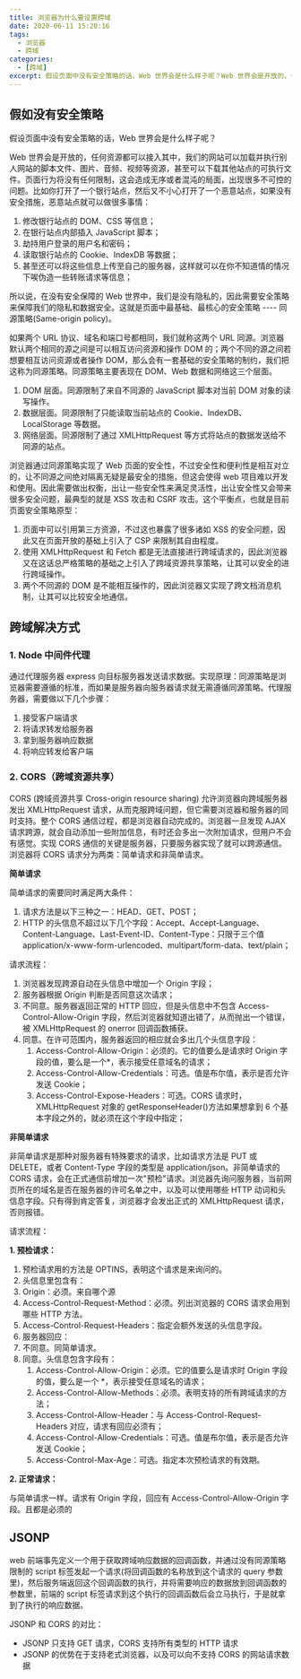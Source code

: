 ```yaml
---
title: 浏览器为什么要设置跨域
date: 2020-06-11 15:20:16
tags:
  - 浏览器
  - 跨域
categories:
  - [跨域]
excerpt: 假设页面中没有安全策略的话，Web 世界会是什么样子呢？Web 世界会是开放的，任何资源都可以接入其中，我们的网站可以加载并执行别人网站的脚本文件、图片、音频、视频等资源，甚至可以下载其他站点的可执行文件。页面行为将没有任何限制，这会造成无序或者混沌的局面，出现很多不可控的问题。比如你打开了一个银行站点，然后又不小心打开了一个恶意站点，如果没有安全措施，恶意站点就可以做很多事情：
---
```


## 假如没有安全策略

假设页面中没有安全策略的话，Web 世界会是什么样子呢？

Web 世界会是开放的，任何资源都可以接入其中，我们的网站可以加载并执行别人网站的脚本文件、图片、音频、视频等资源，甚至可以下载其他站点的可执行文件。页面行为将没有任何限制，这会造成无序或者混沌的局面，出现很多不可控的问题。比如你打开了一个银行站点，然后又不小心打开了一个恶意站点，如果没有安全措施，恶意站点就可以做很多事情：

1. 修改银行站点的 DOM、CSS 等信息；
2. 在银行站点内部插入 JavaScript 脚本；
3. 劫持用户登录的用户名和密码；
4. 读取银行站点的 Cookie、IndexDB 等数据；
5. 甚至还可以将这些信息上传至自己的服务器，这样就可以在你不知道情的情况下唉伪造一些转账请求等信息；

所以说，在没有安全保障的 Web 世界中，我们是没有隐私的，因此需要安全策略来保障我们的隐私和数据安全。这就是页面中最基础、最核心的安全策略 ---- 同源策略(Same-origin policy)。

如果两个 URL 协议、域名和端口号都相同，我们就称这两个 URL 同源。浏览器默认两个相同的源之间是可以相互访问资源和操作 DOM 的；两个不同的源之间若想要相互访问资源或者操作 DOM，那么会有一套基础的安全策略的制约，我们把这称为同源策略。同源策略主要表现在 DOM、Web 数据和网络这三个层面。

1. DOM 层面。同源限制了来自不同源的 JavaScript 脚本对当前 DOM 对象的读写操作。
2. 数据层面。同源限制了只能读取当前站点的 Cookie、IndexDB、LocalStorage 等数据。
3. 网络层面。同源限制了通过 XMLHttpRequest 等方式将站点的数据发送给不同源的站点。

浏览器通过同源策略实现了 Web 页面的安全性，不过安全性和便利性是相互对立的，让不同源之间绝对隔离无疑是最安全的措施，但这会使得 web 项目难以开发和使用。因此需要做出权衡，出让一些安全性来满足灵活性，出让安全性又会带来很多安全问题，最典型的就是 XSS 攻击和 CSRF 攻击。这个平衡点，也就是目前页面安全策略原型：

1. 页面中可以引用第三方资源，不过这也暴露了很多诸如 XSS 的安全问题，因此又在页面开放的基础上引入了 CSP 来限制其自由程度。
2. 使用 XMLHttpRequest 和 Fetch 都是无法直接进行跨域请求的，因此浏览器又在这话总严格策略的基础之上引入了跨域资源共享策略，让其可以安全的进行跨域操作。
3. 两个不同源的 DOM 是不能相互操作的，因此浏览器又实现了跨文档消息机制，让其可以比较安全地通信。

## 跨域解决方式

### 1. Node 中间件代理

通过代理服务器 express 向目标服务器发送请求数据。实现原理：同源策略是浏览器需要遵循的标准，而如果是服务器向服务器请求就无需遵循同源策略。代理服务器，需要做以下几个步骤：

1. 接受客户端请求
2. 将请求转发给服务器
3. 拿到服务器响应数据
4. 将响应转发给客户端

### 2. CORS（跨域资源共享）

CORS (跨域资源共享 Cross-origin resource sharing) 允许浏览器向跨域服务器发出 XMLHttpRequest 请求，从而克服跨域问题，但它需要浏览器和服务器的同时支持。整个 CORS 通信过程，都是浏览器自动完成的。浏览器一旦发现 AJAX 请求跨源，就会自动添加一些附加信息，有时还会多出一次附加请求，但用户不会有感觉。实现 CORS 通信的关键是服务器，只要服务器实现了就可以跨源通信。
浏览器将 CORS 请求分为两类：简单请求和非简单请求。

**简单请求**

简单请求的需要同时满足两大条件：

1. 请求方法是以下三种之一：HEAD、GET、POST；
2. HTTP 的头信息不超过以下几个字段：Accept、Accept-Language、Content-Language、Last-Event-ID、Content-Type：只限于三个值 application/x-www-form-urlencoded、multipart/form-data、text/plain；

请求流程：

1. 浏览器发现跨源自动在头信息中增加一个 Origin 字段；
2. 服务器根据 Origin 判断是否同意这次请求；
3. 不同意。服务器返回正常的 HTTP 回应，但是头信息中不包含 Access-Control-Allow-Origin 字段，然后浏览器就知道出错了，从而抛出一个错误，被 XMLHttpRequest 的 onerror 回调函数捕获。
4. 同意。在许可范围内，服务器返回的相应就会多出几个头信息字段：
   1. Access-Control-Allow-Origin：必须的。它的值要么是请求时 Origin 字段的值，要么是一个\*，表示接受任意域名的请求；
   2. Access-Control-Allow-Credentials：可选。值是布尔值，表示是否允许发送 Cookie；
   3. Access-Control-Expose-Headers：可选。CORS 请求时，XMLHttpRequest 对象的 getResponseHeader()方法如果想拿到 6 个基本字段之外的，就必须在这个字段中指定；

**非简单请求**

非简单请求是那种对服务器有特殊要求的请求，比如请求方法是 PUT 或 DELETE，或者 Content-Type 字段的类型是 application/json。非简单请求的 CORS 请求，会在正式通信前增加一次"预检"请求。浏览器先询问服务器，当前网页所在的域名是否在服务器的许可名单之中，以及可以使用哪些 HTTP 动词和头信息字段。只有得到肯定答复，浏览器才会发出正式的 XMLHttpRequest 请求，否则报错。

请求流程：

**1. 预检请求：**

1. 预检请求用的方法是 OPTINS，表明这个请求是来询问的。
2. 头信息里包含有：
3. Origin：必须。来自哪个源
4. Access-Control-Request-Method：必须。列出浏览器的 CORS 请求会用到哪些 HTTP 方法。
5. Access-Control-Request-Headers：指定会额外发送的头信息字段。
6. 服务器回应：
7. 不同意。同简单请求。
8. 同意。头信息包含字段有：
   1. Access-Control-Allow-Origin：必须。它的值要么是请求时 Origin 字段的值，要么是一个 \*，表示接受任意域名的请求；
   2. Access-Control-Allow-Methods：必须。表明支持的所有跨域请求的方法；
   3. Access-Control-Allow-Header：与 Access-Control-Request-Headers 对应，请求有回应必须有；
   4. Access-Control-Allow-Credentials：可选。值是布尔值，表示是否允许发送 Cookie；
   5. Access-Control-Max-Age：可选。指定本次预检请求的有效期。

**2. 正常请求：**

与简单请求一样。请求有 Origin 字段，回应有 Access-Control-Allow-Origin 字段。且都是必须的

## JSONP

web 前端事先定义一个用于获取跨域响应数据的回调函数，并通过没有同源策略限制的 script 标签发起一个请求(将回调函数的名称放到这个请求的 query 参数里)，然后服务端返回这个回调函数的执行，并将需要响应的数据放到回调函数的参数里，前端的 script 标签请求到这个执行的回调函数后会立马执行，于是就拿到了执行的响应数据。

JSONP 和 CORS 的对比：

- JSONP 只支持 GET 请求，CORS 支持所有类型的 HTTP 请求
- JSONP 的优势在于支持老式浏览器，以及可以向不支持 CORS 的网站请求数据
